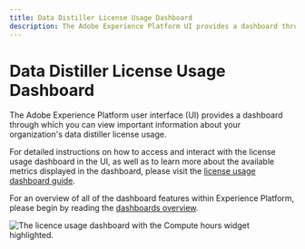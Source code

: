 ```yaml
---
title: Data Distiller License Usage Dashboard
description: The Adobe Experience Platform UI provides a dashboard through which you can view important information about your organization's data distiller license usage. 
---
```

# Data Distiller License Usage Dashboard

The Adobe Experience Platform user interface (UI) provides a dashboard through which you can view important information about your organization's data distiller license usage.

For detailed instructions on how to access and interact with the license usage dashboard in the UI, as well as to learn more about the available metrics displayed in the dashboard, please visit the [license usage dashboard guide](../../dashboards/guides/license-usage.md).

For an overview of all of the dashboard features within Experience Platform, please begin by reading the [dashboards overview](../../dashboards/home.md).

![The licence usage dashboard with the Compute hours widget highlighted.](compute-hours.png)
